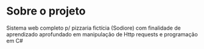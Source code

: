 # Sobre o projeto

Sistema web completo p/ pizzaria fictícia (Sodiore) com finalidade de aprendizado aprofundado em manipulação de Http requests e programação em C#
